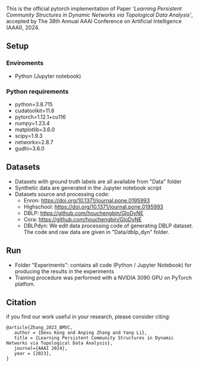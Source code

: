 This is the official pytorch implementation of Paper _'Learning Persistent Community Structures in Dynamic Networks via Topological Data Analysis'_, accepted by The 38th Annual AAAI Conference on Artificial Intelligence (AAAI), 2024.

## Setup

### Enviroments
* Python (Jupyter notebook) 

### Python requirements
* python=3.8.715
* cudatoolkit=11.6
* pytorch=1.12.1+cu116
* numpy=1.23.4
* matplotlib=3.6.0
* scipy=1.9.3
* networkx=2.8.7
* gudhi=3.6.0

## Datasets
* Datasets with ground truth labels are all available from "Data" folder
* Synthetic data are generated in the Jupyter notebook script
* Datasets source and processing code:
    * Enron: https://doi.org/10.1371/journal.pone.0195993
    * Highschool:  https://doi.org/10.1371/journal.pone.0195993
    * DBLP: https://github.com/houchengbin/GloDyNE
    * Cora: https://github.com/houchengbin/GloDyNE
    * DBLPdyn: We edit data processing code of generating DBLP dataset. The code and raw data are given in "Data/dblp_dyn" folder. 

## Run
* Folder "Experiments": contains all code (Python / Jupyter Notebook) for producing the results in the experiments
* Training procedure was performed  with a NVIDIA 3090 GPU on PyTorch platfom.

## Citation
if you find our work useful in your research, please consider citing:
```
@article{Zhang_2023_BMVC, 
   author = {Dexu Kong and Anping Zhang and Yang Li}, 
   title = {Learning Persistent Community Structures in Dynamic Networks via Topological Data Analysis}, 
   journal={AAAI 2024},
   year = {2023}, 
} 
```
